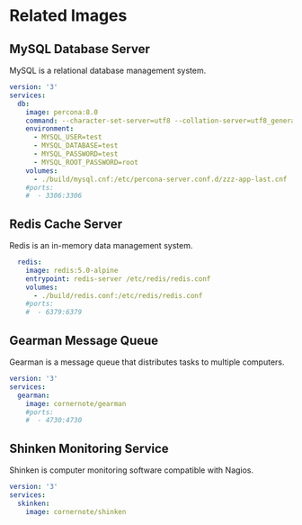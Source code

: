 # Related Images

## MySQL Database Server

MySQL is a relational database management system.

```yaml
version: '3'
services:
  db:
    image: percona:8.0
    command: --character-set-server=utf8 --collation-server=utf8_general_ci --sql-mode="ERROR_FOR_DIVISION_BY_ZERO,IGNORE_SPACE,NO_ENGINE_SUBSTITUTION,NO_ZERO_DATE,NO_ZERO_IN_DATE,PIPES_AS_CONCAT,REAL_AS_FLOAT"
    environment:
      - MYSQL_USER=test
      - MYSQL_DATABASE=test
      - MYSQL_PASSWORD=test
      - MYSQL_ROOT_PASSWORD=root
    volumes:
      - ./build/mysql.cnf:/etc/percona-server.conf.d/zzz-app-last.cnf
    #ports:
    #  - 3306:3306
```

## Redis Cache Server

Redis is an in-memory data management system.

```yaml
  redis:
    image: redis:5.0-alpine
    entrypoint: redis-server /etc/redis/redis.conf
    volumes:
      - ./build/redis.conf:/etc/redis/redis.conf
    #ports:
    #  - 6379:6379
```

## Gearman Message Queue

Gearman is a message queue that distributes tasks to multiple computers.

```yaml
version: '3'
services:
  gearman:
    image: cornernote/gearman
    #ports:
    #  - 4730:4730
```

## Shinken Monitoring Service

Shinken is computer monitoring software compatible with Nagios.

```yaml
version: '3'
services:
  skinken:
    image: cornernote/shinken
```

